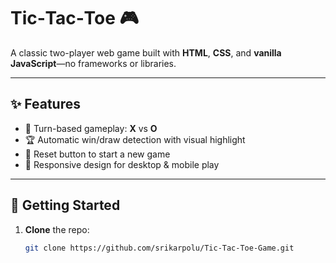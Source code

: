 # Tic‑Tac‑Toe 🎮

A classic two-player web game built with **HTML**, **CSS**, and **vanilla JavaScript**—no frameworks or libraries.

---

## ✨ Features

- 🔁 Turn-based gameplay: **X** vs **O**  
- 🏆 Automatic win/draw detection with visual highlight  
- 🔄 Reset button to start a new game  
- 📱 Responsive design for desktop & mobile play  

---

## 🚀 Getting Started

1. **Clone** the repo:
   ```bash
   git clone https://github.com/srikarpolu/Tic-Tac-Toe-Game.git


